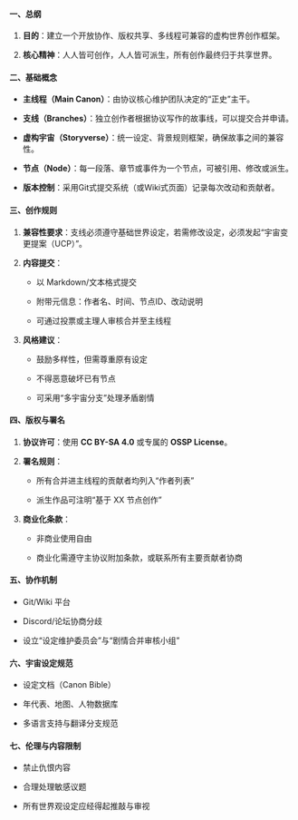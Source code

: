 
#### **一、总纲**

1. **目的**：建立一个开放协作、版权共享、多线程可兼容的虚构世界创作框架。
    
2. **核心精神**：人人皆可创作，人人皆可派生，所有创作最终归于共享世界。
    

  

#### **二、基础概念**

- **主线程（Main Canon）**：由协议核心维护团队决定的“正史”主干。
    
- **支线（Branches）**：独立创作者根据协议写作的故事线，可以提交合并申请。
    
- **虚构宇宙（Storyverse）**：统一设定、背景规则框架，确保故事之间的兼容性。
    
- **节点（Node）**：每一段落、章节或事件为一个节点，可被引用、修改或派生。
    
- **版本控制**：采用Git式提交系统（或Wiki式页面）记录每次改动和贡献者。
    

  

#### **三、创作规则**

1. **兼容性要求**：支线必须遵守基础世界设定，若需修改设定，必须发起“宇宙变更提案（UCP）”。
    
2. **内容提交**：
    
    - 以 Markdown/文本格式提交
        
    - 附带元信息：作者名、时间、节点ID、改动说明
        
    - 可通过投票或主理人审核合并至主线程
        
    
3. **风格建议**：
    
    - 鼓励多样性，但需尊重原有设定
        
    - 不得恶意破坏已有节点
        
    - 可采用“多宇宙分支”处理矛盾剧情
        
    

  

#### **四、版权与署名**

1. **协议许可**：使用 **CC BY-SA 4.0** 或专属的 **OSSP License**。
    
2. **署名规则**：
    
    - 所有合并进主线程的贡献者均列入“作者列表”
        
    - 派生作品可注明“基于 XX 节点创作”
        
    
3. **商业化条款**：
    
    - 非商业使用自由
        
    - 商业化需遵守主协议附加条款，或联系所有主要贡献者协商
        
    

  

#### **五、协作机制**

- Git/Wiki 平台
    
- Discord/论坛协商分歧
    
- 设立“设定维护委员会”与“剧情合并审核小组”
    

  

#### **六、宇宙设定规范**

- 设定文档（Canon Bible）
    
- 年代表、地图、人物数据库
    
- 多语言支持与翻译分支规范
    

  

#### **七、伦理与内容限制**

- 禁止仇恨内容
    
- 合理处理敏感议题
    
- 所有世界观设定应经得起推敲与审视